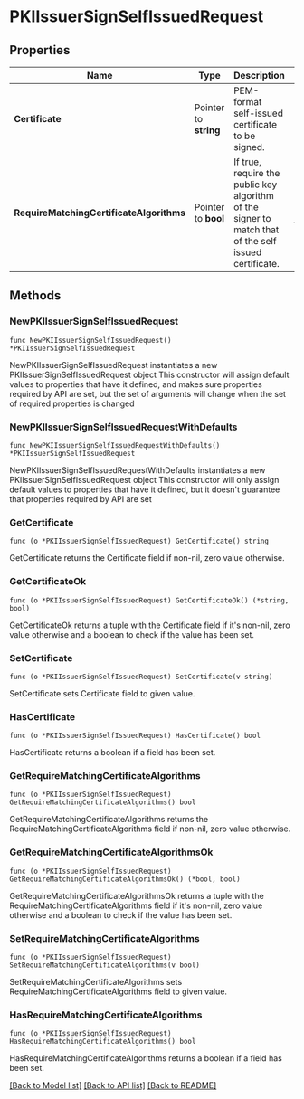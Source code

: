 # PKIIssuerSignSelfIssuedRequest


## Properties

Name | Type | Description | Notes
------------ | ------------- | ------------- | -------------
**Certificate** | Pointer to **string** | PEM-format self-issued certificate to be signed. | [optional] 
**RequireMatchingCertificateAlgorithms** | Pointer to **bool** | If true, require the public key algorithm of the signer to match that of the self issued certificate. | [optional] [default to false]



## Methods


### NewPKIIssuerSignSelfIssuedRequest

`func NewPKIIssuerSignSelfIssuedRequest() *PKIIssuerSignSelfIssuedRequest`

NewPKIIssuerSignSelfIssuedRequest instantiates a new PKIIssuerSignSelfIssuedRequest object
This constructor will assign default values to properties that have it defined,
and makes sure properties required by API are set, but the set of arguments
will change when the set of required properties is changed

### NewPKIIssuerSignSelfIssuedRequestWithDefaults

`func NewPKIIssuerSignSelfIssuedRequestWithDefaults() *PKIIssuerSignSelfIssuedRequest`

NewPKIIssuerSignSelfIssuedRequestWithDefaults instantiates a new PKIIssuerSignSelfIssuedRequest object
This constructor will only assign default values to properties that have it defined,
but it doesn't guarantee that properties required by API are set


### GetCertificate

`func (o *PKIIssuerSignSelfIssuedRequest) GetCertificate() string`

GetCertificate returns the Certificate field if non-nil, zero value otherwise.

### GetCertificateOk

`func (o *PKIIssuerSignSelfIssuedRequest) GetCertificateOk() (*string, bool)`

GetCertificateOk returns a tuple with the Certificate field if it's non-nil, zero value otherwise
and a boolean to check if the value has been set.

### SetCertificate

`func (o *PKIIssuerSignSelfIssuedRequest) SetCertificate(v string)`

SetCertificate sets Certificate field to given value.


### HasCertificate

`func (o *PKIIssuerSignSelfIssuedRequest) HasCertificate() bool`

HasCertificate returns a boolean if a field has been set.




### GetRequireMatchingCertificateAlgorithms

`func (o *PKIIssuerSignSelfIssuedRequest) GetRequireMatchingCertificateAlgorithms() bool`

GetRequireMatchingCertificateAlgorithms returns the RequireMatchingCertificateAlgorithms field if non-nil, zero value otherwise.

### GetRequireMatchingCertificateAlgorithmsOk

`func (o *PKIIssuerSignSelfIssuedRequest) GetRequireMatchingCertificateAlgorithmsOk() (*bool, bool)`

GetRequireMatchingCertificateAlgorithmsOk returns a tuple with the RequireMatchingCertificateAlgorithms field if it's non-nil, zero value otherwise
and a boolean to check if the value has been set.

### SetRequireMatchingCertificateAlgorithms

`func (o *PKIIssuerSignSelfIssuedRequest) SetRequireMatchingCertificateAlgorithms(v bool)`

SetRequireMatchingCertificateAlgorithms sets RequireMatchingCertificateAlgorithms field to given value.


### HasRequireMatchingCertificateAlgorithms

`func (o *PKIIssuerSignSelfIssuedRequest) HasRequireMatchingCertificateAlgorithms() bool`

HasRequireMatchingCertificateAlgorithms returns a boolean if a field has been set.









[[Back to Model list]](../README.md#documentation-for-models) [[Back to API list]](../README.md#documentation-for-api-endpoints) [[Back to README]](../README.md)


